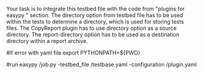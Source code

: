 Your task is to integrate this testbed file with the code from "plugins for easypy " section. The directory option from testbed file has
to be used within the tests to determine a directory, which is used for storing tests files. The CopyReport plugin has to use
directory option as a source directory. The report-directory option has to be used as a destination directory within a report
archive.

#if error with yaml file
export PYTHONPATH=${PWD}

#run
easypy <path>/job.py -testbed_file <path>/testbase.yaml -configuration <path>/plugin.yaml